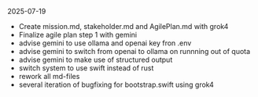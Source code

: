 2025-07-19
- Create mission.md, stakeholder.md and AgilePlan.md with grok4
- Finalize agile plan step 1 with gemini
- advise gemini to use ollama and openai key fron .env
- advise gemini to switch from openai to ollama on runnning out of quota
- advise gemini to make use of structured output
- switch system to use swift instead of rust
- rework all md-files
- several iteration of bugfixing for bootstrap.swift using grok4


